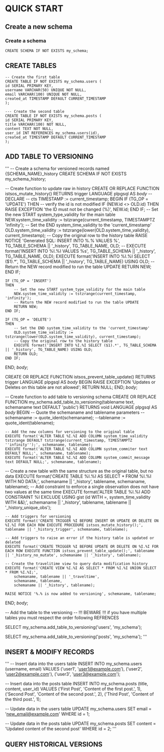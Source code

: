 # QUICK START

## Create a new schema

### Create a schema
```
CREATE SCHEMA IF NOT EXISTS my_schema;
```

## CREATE TABLES

```
-- Create the first table
CREATE TABLE IF NOT EXISTS my_schema.users (
id SERIAL PRIMARY KEY,
username VARCHAR(50) UNIQUE NOT NULL,
email VARCHAR(100) UNIQUE NOT NULL,
created_at TIMESTAMP DEFAULT CURRENT_TIMESTAMP
);

--- Create the second table
CREATE TABLE IF NOT EXISTS my_schema.posts (
id SERIAL PRIMARY KEY,
title VARCHAR(100) NOT NULL,
content TEXT NOT NULL,
user_id INT REFERENCES my_schema.users(id),
created_at TIMESTAMP DEFAULT CURRENT_TIMESTAMP
);
```

## ADD TABLE TO VERSIONING

'''
-- Create a schema for versioned records named {SCHEMA_NAME}\_history
CREATE SCHEMA IF NOT EXISTS my_schema_history;

-- Create function to update raw in history
CREATE OR REPLACE FUNCTION istsos_mutate_history()
RETURNS trigger
LANGUAGE plpgsql
AS $body$
-- DECLARE
-- cts TIMESTAMP := current_timestamp;
BEGIN
IF (TG_OP = 'UPDATE')
THEN
-- verify the id is not modified
IF (NEW.id <> OLD.id)
THEN
RAISE EXCEPTION 'the ID must not be changed (%)', NEW.id;
END IF;
-- Set the new START system_type_validity for the main table
NEW.system_time_validity := tstzrange(current_timestamp, TIMESTAMPTZ 'infinity');
-- Set the END system_time_validity to the 'current_timestamp'
OLD.system_time_validity := tstzrange(lower(OLD.system_time_validity), current_timestamp);
-- Copy the original row to the history table
RAISE NOTICE 'Generated SQL: INSERT INTO %.% VALUES %', TG_TABLE_SCHEMA || '\_history', TG_TABLE_NAME, OLD;
-- EXECUTE format('INSERT INTO %I.%I VALUES %s', TG_TABLE_SCHEMA || '\_history', TG_TABLE_NAME, OLD);
EXECUTE format('INSERT INTO %I.%I SELECT ($1).\*', TG_TABLE_SCHEMA || '\_history', TG_TABLE_NAME) USING OLD;
-- Return the NEW record modified to run the table UPDATE
RETURN NEW;
END IF;

    IF (TG_OP = 'INSERT')
    THEN
        -- Set the new START system_type_validity for the main table
        NEW.system_time_validity := tstzrange(current_timestamp, 'infinity');
        -- Return the NEW record modified to run the table UPDATE
        RETURN NEW;
    END IF;

    IF (TG_OP = 'DELETE')
    THEN
        -- Set the END system_time_validity to the 'current_timestamp'
        OLD.system_time_validity := tstzrange(lower(OLD.system_time_validity), current_timestamp);
        -- Copy the original row to the history table
        EXECUTE format('INSERT INTO %I.%I SELECT ($1).*', TG_TABLE_SCHEMA || '_history', TG_TABLE_NAME) USING OLD;
        RETURN OLD;
    END IF;

END;
$body$;

CREATE OR REPLACE FUNCTION istsos_prevent_table_update()
RETURNS trigger
LANGUAGE plpgsql
AS $body$
BEGIN
RAISE EXCEPTION 'Updates or Deletes on this table are not allowed';
RETURN NULL;
END;
$body$;

-- Create function to add table to versioning schema
CREATE OR REPLACE FUNCTION my_schema.add_table_to_versioning(tablename text, schemaname text DEFAULT 'public')
RETURNS void
LANGUAGE plpgsql
AS $body$
BEGIN
-- Quote the schemaname and tablename parameters
--schemaname := quote_ident(schemaname);
--tablename := quote_ident(tablename);

    -- Add the new columns for versioning to the original table
    EXECUTE format('ALTER TABLE %I.%I ADD COLUMN system_time_validity tstzrange DEFAULT tstzrange(current_timestamp, TIMESTAMPTZ ''infinity'');', schemaname, tablename);
    EXECUTE format('ALTER TABLE %I.%I ADD COLUMN system_commiter text DEFAULT NULL;', schemaname, tablename);
    EXECUTE format('ALTER TABLE %I.%I ADD COLUMN system_commit_message text DEFAULT NULL;', schemaname, tablename);

-- Create a new table with the same structure as the original table, but no data
EXECUTE format('CREATE TABLE %I.%I AS SELECT \* FROM %I.%I WITH NO DATA;', schemaname || '\_history', tablename, schemaname, tablename);
-- Add constraint to enforce a single observation does not have two values at the same time
EXECUTE format('ALTER TABLE %I.%I ADD CONSTRAINT %I EXCLUDE USING gist (id WITH =, system_time_validity WITH &&);', schemaname || '\_history', tablename, tablename || '\_history_unique_obs');

    -- Add triggers for versioning
    EXECUTE format('CREATE TRIGGER %I BEFORE INSERT OR UPDATE OR DELETE ON %I.%I FOR EACH ROW EXECUTE PROCEDURE istsos_mutate_history();', tablename || '_history_trigger', schemaname, tablename);

    -- Add triggers to raise an error if the history table is updated or deleted
    EXECUTE format('CREATE TRIGGER %I BEFORE UPDATE OR DELETE ON %I.%I FOR EACH ROW EXECUTE FUNCTION istsos_prevent_table_update();', tablename || '_history_no_mutate', schemaname || '_history', tablename);

    -- Create the travelitime view to query data modification history
    EXECUTE format('CREATE VIEW %I.%I AS SELECT * FROM %I.%I UNION SELECT * FROM %I.%I;',
        schemaname, tablename || '_traveltime',
        schemaname, tablename,
        schemaname || '_history', tablename);

    RAISE NOTICE '%.% is now added to versioning', schemaname, tablename;

END;
$body$;

-- Add the table to the versioning
-- !!! BEWARE !!! if you have multiple tables you must respect the order following REFRENCES

SELECT my_schema.add_table_to_versioning('users', 'my_schema');

SELECT my_schema.add_table_to_versioning('posts', 'my_schema');
'''

## INSERT & MODIFY RECORDS

'''
-- Insert data into the users table
INSERT INTO my_schema.users (username, email) VALUES
('user1', 'user1@example.com'),
('user2', 'user2@example.com'),
('user3', 'user3@example.com');

-- Insert data into the posts table
INSERT INTO my_schema.posts (title, content, user_id) VALUES
('First Post', 'Content of the first post.', 1),
('Second Post', 'Content of the second post.', 2),
('Third Post', 'Content of the third post.', 1);

-- Update data in the users table
UPDATE my_schema.users
SET email = 'new_email@example.com'
WHERE id = 1;

-- Update data in the posts table
UPDATE my_schema.posts
SET content = 'Updated content of the second post'
WHERE id = 2;
'''

## QUERY HISTORICAL VERSIONS
